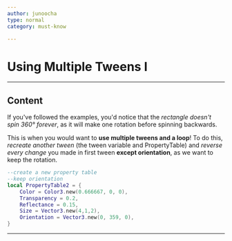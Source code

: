 ```yaml
---
author: junoocha
type: normal
category: must-know

---
```


# Using Multiple Tweens I

---

## Content
If you've followed the examples, you'd notice that the *rectangle doesn't spin 360° forever*, as it will make one rotation before spinning backwards.

This is when you would want to **use multiple tweens and a loop**! To do this, *recreate another tween* (the tween variable and PropertyTable) and *reverse every change* you made in first tween **except orientation**, as we want to keep the rotation.

```lua
--create a new property table
--keep orientation
local PropertyTable2 = {
	Color = Color3.new(0.666667, 0, 0),
	Transparency = 0.2,
	Reflectance = 0.15,
	Size = Vector3.new(4,1,2),
	Orientation = Vector3.new(0, 359, 0),
}
```
---

